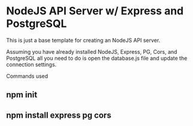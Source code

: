# NodeJS API Server w/ Express and PostgreSQL

This is just a base template for creating an NodeJS API server.

Assuming you have already installed NodeJS, Express, PG, Cors, and PostgreSQL all you need to do is open the database.js file and update the connection settings.

Commands used

## npm init

## npm install express pg cors
